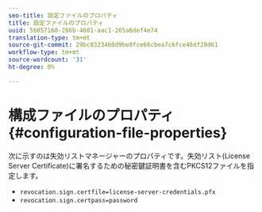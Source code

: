 ```yaml
---
seo-title: 設定ファイルのプロパティ
title: 設定ファイルのプロパティ
uuid: 56057160-286b-4601-aac1-265a6def4e74
translation-type: tm+mt
source-git-commit: 29bc8323460d9be0fce66cbea7c6fce46df20d61
workflow-type: tm+mt
source-wordcount: '31'
ht-degree: 0%

---
```



# 構成ファイルのプロパティ{#configuration-file-properties}

次に示すのは失効リストマネージャーのプロパティです。失効リスト(License Server Certificate)に署名するための秘密鍵証明書を含むPKCS12ファイルを指定します。

* `revocation.sign.certfile=license-server-credentials.pfx`
* `revocation.sign.certpass=password`

